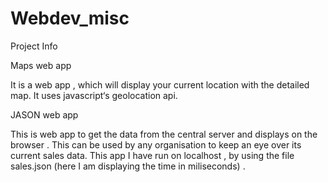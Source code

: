 Webdev_misc
===========

Project Info


Maps web app

It is a web app , which will display your current location with the detailed map. It uses javascript‘s geolocation api.


JASON web app

This is web app to get the data from the central server and displays on the browser . This can be used by any organisation to keep an eye over its current sales data. This app I have run on localhost , by using the file sales.json (here I am displaying the time in miliseconds) .
